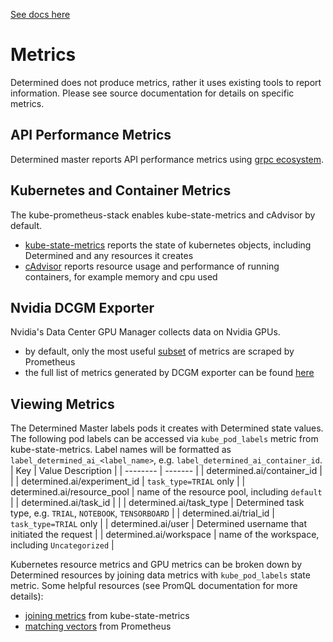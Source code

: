 [See docs here](https://docs.determined.ai)

# Metrics
Determined does not produce metrics, rather it uses existing tools to report information. Please see source documentation for details on specific metrics.

## API Performance Metrics
Determined master reports API performance metrics using [grpc ecosystem](https://github.com/grpc-ecosystem/go-grpc-prometheus?tab=readme-ov-file#metrics).

## Kubernetes and Container Metrics
The kube-prometheus-stack enables kube-state-metrics and cAdvisor by default. 

- [kube-state-metrics](https://github.com/kubernetes/kube-state-metrics/tree/main/docs#exposed-metrics) reports the state of kubernetes objects, including Determined and any resources it creates
- [cAdvisor](https://github.com/google/cadvisor/blob/master/docs/storage/prometheus.md) reports resource usage and performance of running containers, for example memory and cpu used

## Nvidia DCGM Exporter
Nvidia's Data Center GPU Manager collects data on Nvidia GPUs. 
- by default, only the most useful [subset](https://github.com/GoogleCloudPlatform/prometheus-engine/blob/8dd8a187486cccb5ede3132e5773ae786239dbc2/examples/nvidia-dcgm/exporter.yaml#L139-L169) of metrics are scraped by Prometheus
- the full list of metrics generated by DCGM exporter can be found [here](https://github.com/NVIDIA/dcgm-exporter/blob/main/etc/dcp-metrics-included.csv)

## Viewing Metrics
The Determined Master labels pods it creates with Determined state values. The following pod labels can be accessed via `kube_pod_labels` metric from kube-state-metrics. Label names will be formatted as `label_determined_ai_<label_name>`, e.g. `label_determined_ai_container_id`. 
| Key    | Value Description |
| -------- | ------- |
| determined.ai/container_id  |     |
| determined.ai/experiment_id | `task_type=TRIAL` only    |
| determined.ai/resource_pool | name of the resource pool, including `default`     |
| determined.ai/task_id       |     |
| determined.ai/task_type     | Determined task type, e.g. `TRIAL`, `NOTEBOOK`, `TENSORBOARD`     |
| determined.ai/trial_id      | `task_type=TRIAL` only     |
| determined.ai/user          | Determined username that initiated the request    |
| determined.ai/workspace     | name of the workspace, including `Uncategorized`    |

Kubernetes resource metrics and GPU metrics can be broken down by Determined resources by joining data metrics with `kube_pod_labels` state metric. Some helpful resources (see PromQL documentation for more details):
- [joining metrics](https://github.com/kubernetes/kube-state-metrics/tree/main/docs#join-metrics) from kube-state-metrics
- [matching vectors](https://prometheus.io/docs/prometheus/latest/querying/operators/#vector-matching) from Prometheus
